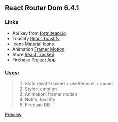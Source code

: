## React Router Dom 6.4.1

### Links
- Api key from [fortniteapi.io](https://dashboard.fortniteapi.io)
- Toastify [React Toastify](https://fkhadra.github.io/react-toastify/introduction/)
- Icons [Material Icons](https://fonts.google.com/icons?icon.set=Material+Icons)
- Animation [Framer Motion](https://www.framer.com/motion)
- Store [React Tracked](https://react-tracked.js.org/docs/tutorial-02/)
- Firebase [Project App](https://console.firebase.google.com/u/0/project/react-reduct-auth/authentication/users)
  
### Uses: 
> 1. State react-tracked + useReducer + immer
> 2. Styles: emotion
> 3. Animation: framer motion
> 4. Notify: toastify 
> 5. Firebase DB

[Preview](https://kasapvictor.github.io/react-redux-router-firebase-authorize)